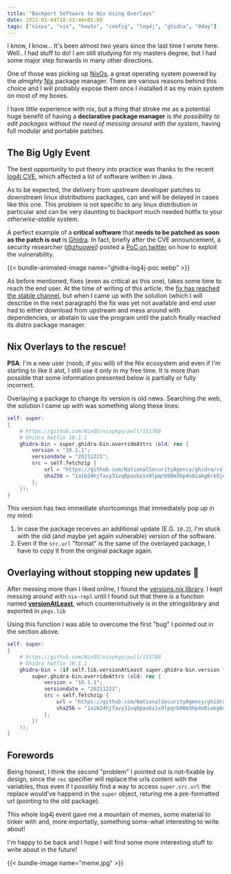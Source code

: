 ```yaml
---
title: "Backport Software to Nix Using Overlays"
date: 2022-01-04T18:43:44+01:00
tags: ["nixos", "nix", "howto", "config", "log4j", "ghidra", "0day"]
---
```


I know, I know... It's been almost two years since the last time I wrote here. Well.. I had stuff to do! I am still studying for my masters degree, but I had some major step forwards in many other directions.

One of those was picking up [NixOs](https://nixos.org), a great operating system powered by the _almighty_ [Nix](https://nixos.org/manual/nix/stable/) package manager. There are various reasons behind this choice and I will probably expose them once I installed it as my main system on most of my boxes.

I have little experience with nix, but a thing that stroke me as a potential huge benefit of having a **declarative package manager** is _the possibility to edit packages without the need of messing around with the system_, having full modular and portable patches.

## The Big Ugly Event

The best opportunity to put theory into practice was thanks to the recent [log4j CVE](https://www.debian.org/security/2021/dsa-5020), which affected a lot of software written in Java.

As to be expected, the delivery from upstream developer patches to downstream linux distributions packages, can and will be delayed in cases like this one. This problem is not specific to any linux distribution in particular and can be very daunting to backport much needed hotfix to your _otherwise-stable_ system.

A perfect example of a **critical software** that **needs to be patched as soon as the patch is out** is [Ghidra](https://ghidra-sre.org). In fact, briefly after the CVE announcement, a security researcher ([@zhuowei](https://twitter.com/zhuowei)) posted a [PoC on twitter](https://twitter.com/zhuowei/status/1469511822411767811) on how to exploit the vulnerability.

{{< bundle-animated-image name="ghidra-log4j-poc.webp" >}}

As before mentioned, fixes (even as critical as this one), takes some time to reach the end user. At the time of writing of this article, the [fix has reached the stable channel](https://github.com/NixOS/nixpkgs/pull/151768), but when I came up with the solution (which I will describe in the next paragraph) the fix was yet not available and end user had to either download from upstream and mess around with dependencies, or abstain to use the program until the patch finally reached its distro package manager.

## Nix Overlays to the rescue!

**PSA**: I'm a new user (noob, if you will) of the Nix ecosystem and even if I'm starting to like it alot, I still use it only in my free time. It is more than possible that some information presented below is partially or fully incorrect.

Overlaying a package to change its version is old news. Searching the web, the solution I came up with was something along these lines:

```nix
self: super:
{
    # https://github.com/NixOS/nixpkgs/pull/151768
    # Ghidra hotfix 10.1.1
    ghidra-bin = super.ghidra-bin.overrideAttrs (old: rec {
        version = "10.1.1";
        versiondate = "20211221";
        src = self.fetchzip {
            url = "https://github.com/NationalSecurityAgency/ghidra/releases/download/Ghidra_${version}_build/ghidra_${version}_PUBLIC_${versiondate}.zip";
            sha256 = "1aib24hjfavy31vq0pasbzix9lpqrb90m3hp4n0iakg6ck8jcl5r";
        };
    });
}
```

This version has two immediate shortcomings that immediately pop up in my mind:

1. In case the package receives an additional update (E.G. `10.2`), I'm stuck with the old (and maybe yet again vulnerable) version of the software.
2. Even if the `src.url` "format" is the same of the overlayed package, I have to copy it from the original package again.


## Overlaying without stopping new updates 🚀

After messing more than I liked online, I found the [versions.nix library](https://github.com/NixOS/nixpkgs/blob/master/lib/versions.nix). I kept messing around with `nix-repl` until I found out that there is a function named [**versionAtLeast**](https://github.com/NixOS/nixpkgs/blob/master/lib/strings.nix#L516), which counterintuitively is in the stringslibrary and exported in `pkgs.lib`

Using this function I was able to overcome the first "bug" I pointed out in the section above.

```nix
self: super: 
{ 
    # https://github.com/NixOS/nixpkgs/pull/151768 
    # Ghidra hotfix 10.1.1 
    ghidra-bin = (if self.lib.versionAtLeast super.ghidra-bin.version "10.1.1" then super.ghidra-bin else ( 
        super.ghidra-bin.overrideAttrs (old: rec { 
            version = "10.1.1"; 
            versiondate = "20211221"; 
            src = self.fetchzip { 
                url = "https://github.com/NationalSecurityAgency/ghidra/releases/download/Ghidra_${version}_build/ghidra_${version}_PUBLIC_${versiondate}.zip"; 
                sha256 = "1aib24hjfavy31vq0pasbzix9lpqrb90m3hp4n0iakg6ck8jcl5r"; 
            };
        }) 
    ));
}
```


## Forewords

Being honest, I think the second "problem" I pointed out is not-fixable by design, since the `rec` specifier will replace the urls content with the variables, thus even if I possibly find a way to access `super.src.url` the replace would've happend in the `super` object, returing me a pre-formatted url (pointing to the old package).

This whole log4j event gave me a mountain of memes, some material to tinker with and, more importatly, something some-what interesting to write about!

I'm happy to be back and I hope I will find some more interesting stuff to write about in the future!

{{< bundle-image name="meme.jpg" >}}

